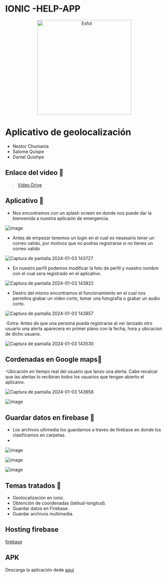 # IONIC -HELP-APP
<div>
<p align='center'>
<img src="https://esfot.epn.edu.ec/images/headers/logo_esfot_buho.png" alt="Esfot" width="300px">
</p>
</div>

# Aplicativo de geolocalización 
- Nestor Chumania
- Salome Quispe
- Daniel Quishpe

## Enlace del video 🔗

> [Video Drive](https://drive.google.com/file/d/1q983gUfiULXlFtL1sjJ5xlRtmTbwmVvR/view?usp=sharing)

## Aplicativo 🧩
- Nos encontramos con un splash screen  en donde nos puede dar la bienvenida a nuestra aplicaión de emergencia.

![image](https://github.com/RotsenCH/HelpApp/assets/117754291/b80f0bb1-9d86-4ecd-9c33-51db870b8282)

- Antes de empezar tenemos un login en el cual es nesesario tener un correo valido, por motivos que no podras registrarse si no tienes un correo valido

![Captura de pantalla 2024-01-03 143727](https://github.com/RotsenCH/HelpApp/assets/117754291/f14e3bdb-261b-4fd0-914f-5f71ea061594)

- En nuestro perfil podemos modificar la foto de perfil y nuestro nombre con el cual sera registrado en el aplicativo.
  
![Captura de pantalla 2024-01-03 143822](https://github.com/RotsenCH/HelpApp/assets/117754291/f777c2c5-b164-4c4b-a3c3-1a02bc0faa86)

- Destro del mismo encontramos el funcionamiento en el cual nos permitira grabar un video corto, tomar una fotografia o grabar un audio corto.
  
![Captura de pantalla 2024-01-03 143857](https://github.com/RotsenCH/HelpApp/assets/117754291/fa25fc55-244e-4f5d-997f-23937630a5e5)

-Extra: Antes de que una persona pueda registrarse al ver lanzado otro usuario una alerta aparecera en primer plano con la fecha, hora y ubicacion de dicho usuario.

![Captura de pantalla 2024-01-03 143530](https://github.com/RotsenCH/HelpApp/assets/117754291/218b9aee-cb8e-4291-9547-99196f1527c4)

## Cordenadas en Google maps🧩
-Ubicación en tiempo real del usuario que lanzo una alerta. Cabe recalcar que las alertas lo recibiran todos los usuarios que tengan abierto el aplicaivo.

![Captura de pantalla 2024-01-03 143658](https://github.com/RotsenCH/HelpApp/assets/117754291/86010149-832a-4352-af36-0673afcbd128)

![image](https://github.com/RotsenCH/HelpApp/assets/117754291/2e04bd2c-3638-46ef-8779-35c0f0a25a0b)



## Guardar datos en firebase 🧩

- Los archivos ultimedia los guardamos a traves de firebase en donde los clasificamos en carpetas.
- 
![image](https://github.com/RotsenCH/HelpApp/assets/117754291/5853c458-6104-4eec-a178-32a3a6ca66b1)

![image](https://github.com/RotsenCH/HelpApp/assets/117754291/c88c6d61-3d4e-4f1b-93d3-fc6b0dcf43ae)

![image](https://github.com/RotsenCH/HelpApp/assets/117754291/6587bb13-6298-4aa5-9abe-d8dfcba095c1)



## Temas tratados 🤖
- Geolocalización en ionic.
- Obtención de coordenadas (latitud-longitud).
- Guardar datos en Firebase.
- Guardar archivos multimedia.


## Hosting firebase
[firebase](https://bnch-9456f.web.app/)


## APK
Descarga la aplicación dede [aquí](https://drive.google.com/file/d/1Qi9_sM_VJuY4-0fwW7_wFUqJ2n_loEkU/view?usp=drive_link)
